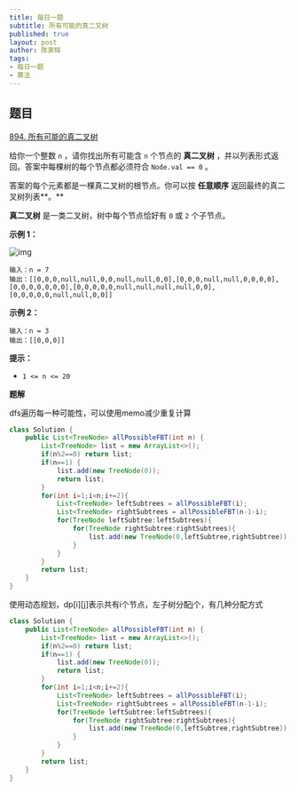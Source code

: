 ```yaml
---
title: 每日一题
subtitle: 所有可能的真二叉树
published: true
layout: post
author: 陈家辉
tags:
- 每日一题
- 算法
---
```


## 题目

[894. 所有可能的真二叉树](https://leetcode.cn/problems/all-possible-full-binary-trees/)

给你一个整数 `n` ，请你找出所有可能含 `n` 个节点的 **真二叉树** ，并以列表形式返回。答案中每棵树的每个节点都必须符合 `Node.val == 0` 。

答案的每个元素都是一棵真二叉树的根节点。你可以按 **任意顺序** 返回最终的真二叉树列表**。**

**真二叉树** 是一类二叉树，树中每个节点恰好有 `0` 或 `2` 个子节点。

 

**示例 1：**

![img](https://s3-lc-upload.s3.amazonaws.com/uploads/2018/08/22/fivetrees.png)

```
输入：n = 7
输出：[[0,0,0,null,null,0,0,null,null,0,0],[0,0,0,null,null,0,0,0,0],[0,0,0,0,0,0,0],[0,0,0,0,0,null,null,null,null,0,0],[0,0,0,0,0,null,null,0,0]]
```

**示例 2：**

```
输入：n = 3
输出：[[0,0,0]]
```

 

**提示：**

- `1 <= n <= 20`

**题解**

dfs遍历每一种可能性，可以使用memo减少重复计算

```java
class Solution {
    public List<TreeNode> allPossibleFBT(int n) {
        List<TreeNode> list = new ArrayList<>();
        if(n%2==0) return list;
        if(n==1) {
            list.add(new TreeNode(0));
            return list;
        }
        for(int i=1;i<n;i+=2){
            List<TreeNode> leftSubtrees = allPossibleFBT(i);
            List<TreeNode> rightSubtrees = allPossibleFBT(n-1-i);
            for(TreeNode leftSubtree:leftSubtrees){
                for(TreeNode rightSubtree:rightSubtrees){
                    list.add(new TreeNode(0,leftSubtree,rightSubtree));
                }
            }
        }
        return list;
    }
}
```

使用动态规划，dp\[i][j]表示共有i个节点，左子树分配j个，有几种分配方式

```java
class Solution {
    public List<TreeNode> allPossibleFBT(int n) {
        List<TreeNode> list = new ArrayList<>();
        if(n%2==0) return list;
        if(n==1) {
            list.add(new TreeNode(0));
            return list;
        }
        for(int i=1;i<n;i+=2){
            List<TreeNode> leftSubtrees = allPossibleFBT(i);
            List<TreeNode> rightSubtrees = allPossibleFBT(n-1-i);
            for(TreeNode leftSubtree:leftSubtrees){
                for(TreeNode rightSubtree:rightSubtrees){
                    list.add(new TreeNode(0,leftSubtree,rightSubtree));
                }
            }
        }
        return list;
    }
}
```


